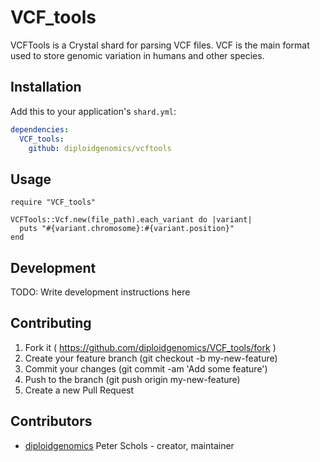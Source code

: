 # VCF_tools

VCFTools is a Crystal shard for parsing VCF files.
VCF is the main format used to store genomic variation in humans and other species.

## Installation

Add this to your application's `shard.yml`:

```yaml
dependencies:
  VCF_tools:
    github: diploidgenomics/vcftools
```

## Usage

```crystal
require "VCF_tools"

VCFTools::Vcf.new(file_path).each_variant do |variant|
  puts "#{variant.chromosome}:#{variant.position}"
end
```

## Development

TODO: Write development instructions here

## Contributing

1. Fork it ( https://github.com/diploidgenomics/VCF_tools/fork )
2. Create your feature branch (git checkout -b my-new-feature)
3. Commit your changes (git commit -am 'Add some feature')
4. Push to the branch (git push origin my-new-feature)
5. Create a new Pull Request

## Contributors

- [diploidgenomics](https://github.com/diploidgenomics) Peter Schols - creator, maintainer
